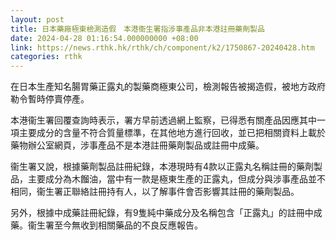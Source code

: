 ```yaml
---
layout: post
title: 日本藥廠極東檢測造假　本港衞生署指涉事產品非本港註冊藥劑製品
date: 2024-04-28 01:16:54.000000000 +08:00
link: https://news.rthk.hk/rthk/ch/component/k2/1750867-20240428.htm
categories: rthk
---
```


在日本生產知名腸胃藥正露丸的製藥商極東公司，檢測報告被揭造假，被地方政府勒令暫時停賣停產。

本港衞生署回覆查詢時表示，署方早前透過網上監察，已得悉有關產品因應其中一項主要成分的含量不符合質量標準，在其他地方進行回收，並已把相關資料上載於藥物辦公室網頁，涉事產品不是本港註冊藥劑製品或註冊中成藥。

衞生署又說，根據藥劑製品註冊紀錄，本港現時有4款以正露丸名稱註冊的藥劑製品，主要成分為木餾油，當中有一款是極東生產的正露丸，但成分與涉事產品並不相同，衞生署正聯絡註冊持有人，以了解事件會否影響其註冊的藥劑製品。

另外，根據中成藥註冊紀錄，有9隻純中藥成分及名稱包含「正露丸」的註冊中成藥。衞生署至今無收到相關藥品的不良反應報告。
